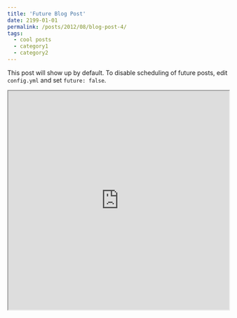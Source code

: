 ```yaml
---
title: 'Future Blog Post'
date: 2199-01-01
permalink: /posts/2012/08/blog-post-4/
tags:
  - cool posts
  - category1
  - category2
---
```


This post will show up by default. To disable scheduling of future posts, edit `config.yml` and set `future: false`. 

<iframe src="https://github.com/michaelraba/michaelraba.github.io/blob/main/_posts/1.pdf" width="100%" height="500px">
</iframe>

